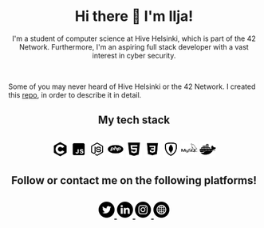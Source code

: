 <h1 align="center">Hi there 👋 I'm Ilja!</h1>
<p align="center">I'm a student of computer science at Hive Helsinki, which is part of the 42 Network. Furthermore, I'm an aspiring full stack developer with a vast interest in cyber security.</p>
<br>
<p>Some of you may never heard of Hive Helsinki or the 42 Network. I created this <a href="https://github.com/iljaSL/what_is_hive_helsinki">repo</a>, in order to describe it in detail.
</p>

<h2 align="center">My tech stack</h2>
      <h2 align="center">
         <img src="https://github.com/iljaSL/iljaSL/blob/master/imgs/icons8-c-programming-480.png" width="32" height="32" title="c"/>
         <img src="https://github.com/iljaSL/iljaSL/blob/master/imgs/icons8-javascript-240.png" width="32" height="32" title="javascript"/>
         <img src="https://github.com/iljaSL/iljaSL/blob/master/imgs/icons8-node-js-256.png" width="32" height="32" title="nodeJS"/>
         <img src="https://github.com/iljaSL/iljaSL/blob/master/imgs/icons8-php-logo-250.png" width="32" height="32" title="php"/>
         <img src="https://github.com/iljaSL/iljaSL/blob/master/imgs/icons8-html-5-192.png" width="32" height="32" title="html"/>
         <img src="https://github.com/iljaSL/iljaSL/blob/master/imgs/icons8-css3-250.png" width="32" height="32" title="css"/>
         <img src="https://github.com/iljaSL/iljaSL/blob/master/imgs/icons8-mongodb-240.png" width="32" height="32" title="mongoDB"/>
         <img src="https://github.com/iljaSL/iljaSL/blob/master/imgs/icons8-mysql-logo-250.png" width="32" height="32" title="mySQL"/>
         <img src="https://github.com/iljaSL/iljaSL/blob/master/imgs/icons8-docker-250.png" width="32" height="32" title="Docker"/>
</h2>

<h2 align="center">Follow or contact me on the following platforms!</h2>
      <h2 align="center">
         <a href="https://twitter.com/Ilja_sl">
         <img src="https://github.com/iljaSL/iljaSL/blob/master/imgs/twitter.png" width="32" height="32" title="twitter"/>
         </a>
         <a href="https://www.linkedin.com/in/ilja-smelich">
         <img src="https://github.com/iljaSL/iljaSL/blob/master/imgs/linkedin.png" width="32" height="32" title="linkedin"/>
         </a>
         <a href="https://www.instagram.com/ilja_sl/">
         <img src="https://github.com/iljaSL/iljaSL/blob/master/imgs/instagram-sketched.png" width="32" height="32" title="instagram"/>
         </a>
         <a href="https://ismelich.tech">
         <img src="https://github.com/iljaSL/iljaSL/blob/master/imgs/internet.png" width="32" height="32" title="own website"/>
         </a>
</h2>

